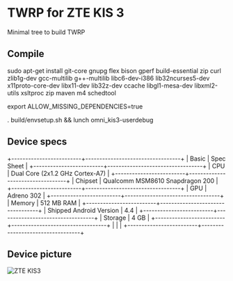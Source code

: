 # TWRP for ZTE KIS 3

Minimal tree to build TWRP

## Compile

sudo apt-get install git-core gnupg flex bison gperf build-essential zip curl zlib1g-dev gcc-multilib g++-multilib libc6-dev-i386 lib32ncurses5-dev x11proto-core-dev libx11-dev lib32z-dev ccache libgl1-mesa-dev libxml2-utils xsltproc zip maven m4 schedtool

export ALLOW_MISSING_DEPENDENCIES=true

. build/envsetup.sh && lunch omni_kis3-userdebug
 
## Device specs

+-------------------------+----------------------------------+
| Basic                   | Spec Sheet                       |
+-------------------------+----------------------------------+
| CPU                     | Dual Core (2x1.2 GHz Cortex-A7)  |
+-------------------------+----------------------------------+
| Chipset                 | Qualcomm MSM8610 Snapdragon 200  |
+-------------------------+----------------------------------+
| GPU                     | Adreno 302                       |
+-------------------------+----------------------------------+
| Memory                  | 512 MB RAM                       |
+-------------------------+----------------------------------+
| Shipped Android Version | 4.4                              |
+-------------------------+----------------------------------+
| Storage                 | 4 GB                             |
+-------------------------+----------------------------------+
|                         |                                  |
+-------------------------+----------------------------------+

## Device picture

![ZTE KIS3](https://wi-images.condecdn.net/image/DEV0eo1OgX2/crop/1620/f/zte-kis3.jpg)